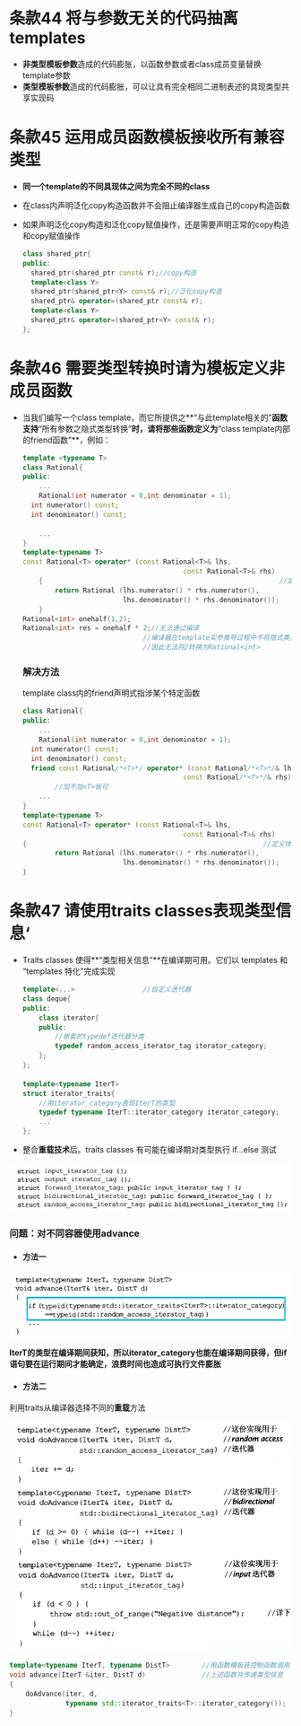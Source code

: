 # 条款44	将与参数无关的代码抽离templates

- **非类型模板参数**造成的代码膨胀，以函数参数或者class成员变量替换template参数
- **类型模板参数**造成的代码膨胀，可以让具有完全相同二进制表述的具现类型共享实现码

# 条款45	运用成员函数模板接收所有兼容类型

- **同一个template的不同具现体之间为完全不同的class**
- 在class内声明泛化copy构造函数并不会阻止编译器生成自己的copy构造函数

- 如果声明泛化copy构造和泛化copy赋值操作，还是需要声明正常的copy构造和copy赋值操作

  ```cpp
  class shared_ptr{
  public:
  	shared_ptr(shared_ptr const& r);//copy构造
  	template<class Y>
  	shared_ptr(shared_ptr<Y> const& r);//泛化copy构造
  	shared_ptr& operator=(shared_ptr const& r);
  	template<class Y>
  	shared_ptr& operator=(shared_ptr<Y> const& r);
  };
  ```

# 条款46	需要类型转换时请为模板定义非成员函数

- 当我们编写一个class template，而它所提供之**“与此template相关的”**函数支持**“所有参数之隐式类型转换”**时，请将那些函数定义为**“class template内部的friend函数”**，例如：

  ```cpp
  template <typename T>
  class Rational{
  public:
      ...
      Rational(int numerator = 0,int denominator = 1);
  	int numerator() const;
  	int denominator() const;
  	
      ...
  }
  template<typename T>
  const Rational<T> operator* (const Rational<T>& lhs, 
                                          const Rational<T>& rhs)
      {                                                           //定义体
          return Rational (lhs.numerator() * rhs.numerator(),
                           lhs.denominator() * rhs.denominator());
      }
  Rational<int> onehalf(1,2);
  Rational<int> res = onehalf * 2;//无法通过编译
  								//编译器在template实参推导过程中不将隐式类型转换纳入考虑
  								//因此无法将2转换为Rational<int>
  ```

  ### 解决方法

  template class内的friend声明式指涉某个特定函数

  ```cpp
  class Rational{
  public:
      ...
      Rational(int numerator = 0,int denominator = 1);
  	int numerator() const;
  	int denominator() const;
  	friend const Rational/*<T>*/ operator* (const Rational/*<T>*/& lhs, //声明体
                                          const Rational/*<T>*/& rhs)
          //加不加<T>皆可
      ...
  }
  template<typename T>
  const Rational<T> operator* (const Rational<T>& lhs, 
                                          const Rational<T>& rhs)
  {                                                           //定义体
          return Rational (lhs.numerator() * rhs.numerator(),
                           lhs.denominator() * rhs.denominator());
  }
  ```

# 条款47	请使用traits classes表现类型信息‘

- Traits classes 使得**“类型相关信息”**在编译期可用。它们以 templates 和 “templates 特化”完成实现

  ```cpp
  template<...>                 //自定义迭代器
  class deque{
  public:
      class iterator{
      public:
          //嵌套的typedef迭代器分类
          typedef random_access_iterator_tag iterator_category;  
      };
  };
  
  template<typename IterT>
  struct iterator_traits{
      //用iterator_category表现IterT的类型
      typedef typename IterT::iterator_category iterator_category;
      ...
  };
  ```

- 整合**重载技术**后。traits classes 有可能在编译期对类型执行 if…else 测试

![image-20220618152922972](image/image-20220618152922972.png)

### 问题：对不同容器使用advance

- #### 方法一

![image-20220618153034011](image/image-20220618153034011.png)

**IterT的类型在编译期间获知，所以iterator_category也能在编译期间获得，但if语句要在运行期间才能确定，浪费时间也造成可执行文件膨胀**

- #### 方法二

利用traits从编译器选择不同的**重载**方法

![image-20220618153013744](image/image-20220618153013744.png)

```cpp
template<typename IterT, typename DistT>        //用函数模板获控制函数调用
void advance(IterT &iter, DistT d)              //上述函数并传递类型信息
{               
    doAdvance(iter, d, 
              typename std::iterator_traits<T>::iterator_category());
}
```

